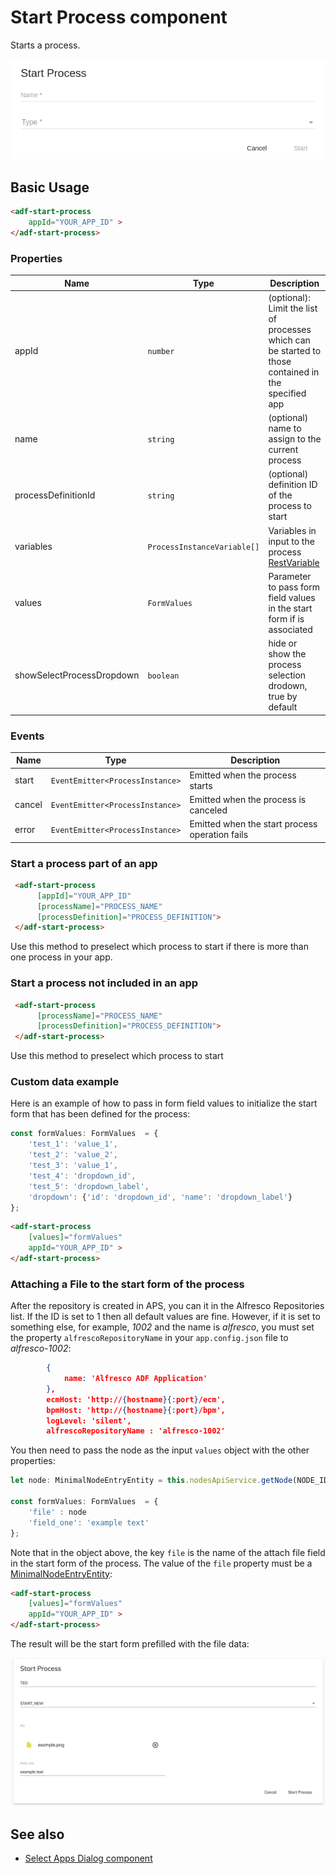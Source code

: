 # Start Process component

Starts a process.

![adf-start-process ](docassets/images/startProcess.png)

## Basic Usage

```html
<adf-start-process 
    appId="YOUR_APP_ID" >
</adf-start-process>
```

### Properties

| Name | Type | Description |
| ---- | -- | ----------- |
| appId | `number` | (optional): Limit the list of processes which can be started to those contained in the specified app |
| name | `string` | (optional) name to assign to the current process |
| processDefinitionId | `string` | (optional) definition ID of the process to start |
| variables | `ProcessInstanceVariable[]` |Variables in input to the process [RestVariable](https://github.com/Alfresco/alfresco-js-api/tree/master/src/alfresco-activiti-rest-api/docs/RestVariable.md) |
| values | `FormValues` | Parameter to pass form field values in the start form if is associated |
| showSelectProcessDropdown  | `boolean` | hide or show the process selection drodown, true by default |

### Events

| Name | Type | Description |
| ---- | -- | --------- |
| start | `EventEmitter<ProcessInstance>` | Emitted when the process starts |
| cancel | `EventEmitter<ProcessInstance>` |  Emitted when the process is canceled |
| error | `EventEmitter<ProcessInstance>` |  Emitted when the start process operation fails |

### Start a process part of an app

```html
 <adf-start-process 
      [appId]="YOUR_APP_ID"
      [processName]="PROCESS_NAME"
      [processDefinition]="PROCESS_DEFINITION">
 </adf-start-process>		 
```

Use this method to preselect which process to start if there is more than one process in your app.

### Start a process not included in an app

```html
 <adf-start-process 
      [processName]="PROCESS_NAME"
      [processDefinition]="PROCESS_DEFINITION">
 </adf-start-process>		 
```

Use this method to preselect which process to start


### Custom data example

Here is an example of how to pass in form field values to initialize the start form that has been
defined for the process:

```ts
const formValues: FormValues  = {
    'test_1': 'value_1',
    'test_2': 'value_2',
    'test_3': 'value_1',
    'test_4': 'dropdown_id',
    'test_5': 'dropdown_label',
    'dropdown': {'id': 'dropdown_id', 'name': 'dropdown_label'}
};
```

```html
<adf-start-process 
    [values]="formValues"
    appId="YOUR_APP_ID" >
</adf-start-process>
```

### Attaching a File to the start form of the process

After the repository is created in APS, you can it in the Alfresco Repositories list.
If the ID is set to 1 then all default values are fine. 
However, if it is set to something else, for example, _1002_ and the name is _alfresco_, you must set the property `alfrescoRepositoryName` in your `app.config.json` file to  _alfresco-1002_:

```json
        {
            name: 'Alfresco ADF Application'
        },
        ecmHost: 'http://{hostname}{:port}/ecm',
        bpmHost: 'http://{hostname}{:port}/bpm',
        logLevel: 'silent',
        alfrescoRepositoryName : 'alfresco-1002'
```

You then need to pass the node as the input `values` object with the other properties:

```ts
let node: MinimalNodeEntryEntity = this.nodesApiService.getNode(NODE_ID);

const formValues: FormValues  = {
    'file' : node
    'field_one': 'example text'
};
```

Note that in the object above, the key `file` is the name of the attach file field in the start form of the process. The value of the `file` property must be a
[MinimalNodeEntryEntity](document-library.model.md):

```html
<adf-start-process 
    [values]="formValues"
    appId="YOUR_APP_ID" >
</adf-start-process>
```

The result will be the start form prefilled with the file data:

![Start process load file](docassets/images/start_process.png)

## See also

-   [Select Apps Dialog component](select-apps-dialog.component.md)
